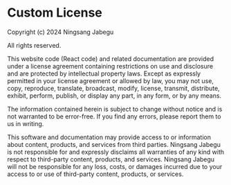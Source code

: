 # Custom License

Copyright (c) 2024 Ningsang Jabegu

All rights reserved.

This website code (React code) and related documentation are provided under a license agreement containing restrictions on use and disclosure and are protected by intellectual property laws. Except as expressly permitted in your license agreement or allowed by law, you may not use, copy, reproduce, translate, broadcast, modify, license, transmit, distribute, exhibit, perform, publish, or display any part, in any form, or by any means.

The information contained herein is subject to change without notice and is not warranted to be error-free. If you find any errors, please report them to us in writing.

This software and documentation may provide access to or information about content, products, and services from third parties. Ningsang Jabegu is not responsible for and expressly disclaims all warranties of any kind with respect to third-party content, products, and services. Ningsang Jabegu will not be responsible for any loss, costs, or damages incurred due to your access to or use of third-party content, products, or services.

